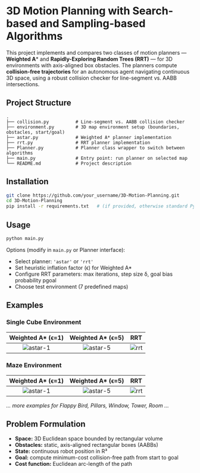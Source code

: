 
# 3D Motion Planning with Search-based and Sampling-based Algorithms

This project implements and compares two classes of motion planners — **Weighted A**\* and **Rapidly-Exploring Random Trees (RRT)** — for 3D environments with axis-aligned box obstacles. The planners compute **collision-free trajectories** for an autonomous agent navigating continuous 3D space, using a robust collision checker for line-segment vs. AABB intersections.



## Project Structure

```
.
├── collision.py          # Line-segment vs. AABB collision checker
├── environment.py        # 3D map environment setup (boundaries, obstacles, start/goal)
├── astar.py              # Weighted A* planner implementation
├── rrt.py                # RRT planner implementation
├── Planner.py            # Planner class wrapper to switch between algorithms
├── main.py               # Entry point: run planner on selected map
└── README.md             # Project description
```

## Installation

```bash
git clone https://github.com/your_username/3D-Motion-Planning.git
cd 3D-Motion-Planning
pip install -r requirements.txt   # (if provided, otherwise standard Python 3.x packages)
```

## Usage

```bash
python main.py
```

Options (modify in `main.py` or Planner interface):

* Select planner: `'astar'` or `'rrt'`
* Set heuristic inflation factor (ϵ) for Weighted A\*
* Configure RRT parameters: max iterations, step size δ, goal bias probability pgoal
* Choose test environment (7 predefined maps)

## Examples

### Single Cube Environment

|             Weighted A\* (ϵ=1)             |             Weighted A\* (ϵ=5)             |                 RRT                 |
| :----------------------------------------: | :----------------------------------------: | :---------------------------------: |
| ![astar-1](figures/single_cube_astar1.png) | ![astar-5](figures/single_cube_astar5.png) | ![rrt](figures/single_cube_rrt.png) |

### Maze Environment

|          Weighted A\* (ϵ=1)         |          Weighted A\* (ϵ=5)         |              RRT             |
| :---------------------------------: | :---------------------------------: | :--------------------------: |
| ![astar-1](figures/maze_astar1.png) | ![astar-5](figures/maze_astar5.png) | ![rrt](figures/maze_rrt.png) |

*... more examples for Flappy Bird, Pillars, Window, Tower, Room ...*

## Problem Formulation

* **Space:** 3D Euclidean space bounded by rectangular volume
* **Obstacles:** static, axis-aligned rectangular boxes (AABBs)
* **State:** continuous robot position in R³
* **Goal:** compute minimum-cost collision-free path from start to goal
* **Cost function:** Euclidean arc-length of the path


